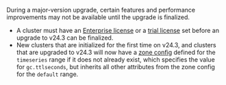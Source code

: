 During a major-version upgrade, certain features and performance improvements may not be available until the upgrade is finalized.

- A cluster must have an [Enterprise license](/docs/v24.3/licensing-faqs.md#set-a-license) or a [trial license](/docs/v24.3/licensing-faqs.md#obtain-a-license) set before an upgrade to v24.3 can be finalized.
- New clusters that are initialized for the first time on v24.3, and clusters that are upgraded to v24.3 will now have a [zone config](/docs/v24.3/configure-replication-zones.md) defined for the `timeseries` range if it does not already exist, which specifies the value for `gc.ttlseconds`, but inherits all other attributes from the zone config for the `default` range.
